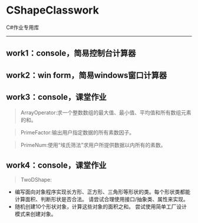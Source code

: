 # CShapeClasswork
C#作业专用库

------
## work1：console，简易控制台计算器
## work2：win form，简易windows窗口计算器
## work3：console，课堂作业
> ArrayOperator:求一个整数数组的最大值、最小值、平均值和所有数组元素的和。

> PrimeFactor:输出用户指定数据的所有素数因子。

> PrimeNum:使用“埃氏筛法”求用户所提供数据以内所有的素数。

## work4：console，课堂作业
> TwoDShape:
* 编写面向对象程序实现长方形、正方形、三角形等形状的类。每个形状类都能计算面积、判断形状是否合法。 请尝试合理使用接口/抽象类、属性来实现。
* 随机创建10个形状对象，计算这些对象的面积之和。 尝试使用简单工厂设计模式来创建对象。


